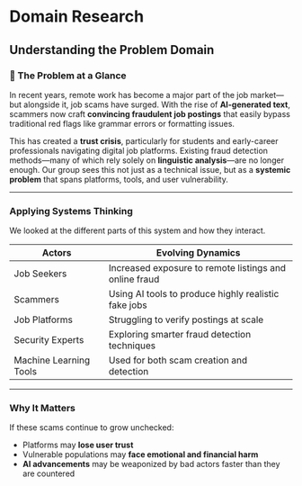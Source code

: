 # Domain Research

## Understanding the Problem Domain  

### 🧩 The Problem at a Glance

In recent years, remote work has become a major part of the job market—but
alongside it, job scams have surged. With the rise of **AI-generated text**,
scammers now craft **convincing fraudulent job postings** that easily bypass
traditional red flags like grammar errors or formatting issues.

This has created a **trust crisis**, particularly for students and early-career
professionals navigating digital job platforms. Existing fraud detection
methods—many of which rely solely on **linguistic analysis**—are no longer
enough. Our group sees this not just as a technical issue, but as a
**systemic problem** that spans platforms, tools, and user vulnerability.

---

### Applying Systems Thinking

We looked at the different parts of this system and how they interact.

|   **Actors**         |   **Evolving Dynamics**                             |
|-----------------------|-------------------------------------------------------|
| Job Seekers           | Increased exposure to remote listings and online fraud|
| Scammers              | Using AI tools to produce highly realistic fake jobs  |
| Job Platforms         | Struggling to verify postings at scale                |
| Security Experts      | Exploring smarter fraud detection techniques          |
| Machine Learning Tools| Used for both scam creation and detection             |

---

### Why It Matters

If these scams continue to grow unchecked:

- Platforms may **lose user trust**
- Vulnerable populations may **face emotional and financial harm**
- **AI advancements** may be weaponized by bad actors faster than they are
  countered

